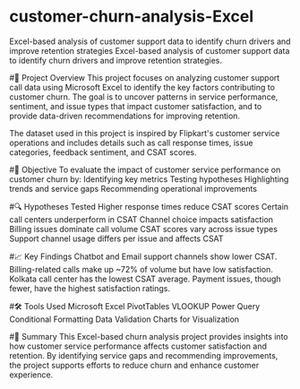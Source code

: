 # customer-churn-analysis-Excel
Excel-based analysis of customer support data to identify churn drivers and improve retention strategies
Excel-based analysis of customer support data to identify churn drivers and improve retention strategies.

#📌 Project Overview
This project focuses on analyzing customer support call data using Microsoft Excel to identify the key factors contributing to customer churn. The goal is to uncover patterns in service performance, sentiment, and issue types that impact customer satisfaction, and to provide data-driven recommendations for improving retention.

The dataset used in this project is inspired by Flipkart's customer service operations and includes details such as call response times, issue categories, feedback sentiment, and CSAT scores.

#🎯 Objective
To evaluate the impact of customer service performance on customer churn by:
Identifying key metrics
Testing hypotheses
Highlighting trends and service gaps
Recommending operational improvements

#🔍 Hypotheses Tested
Higher response times reduce CSAT scores
Certain call centers underperform in CSAT
Channel choice impacts satisfaction
Billing issues dominate call volume
CSAT scores vary across issue types
Support channel usage differs per issue and affects CSAT

#📈 Key Findings
Chatbot and Email support channels show lower CSAT.
Billing-related calls make up ~72% of volume but have low satisfaction.
Kolkata call center has the lowest CSAT average.
Payment issues, though fewer, have the highest satisfaction ratings.

#🛠 Tools Used
Microsoft Excel
PivotTables
VLOOKUP
Power Query
Conditional Formatting
Data Validation
Charts for Visualization

#📌 Summary
This Excel-based churn analysis project provides insights into how customer service performance affects customer satisfaction and retention. By identifying service gaps and recommending improvements, the project supports efforts to reduce churn and enhance customer experience.
